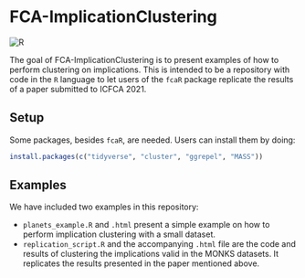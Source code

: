 
<!-- README.md is generated from README.Rmd. Please edit that file -->

# FCA-ImplicationClustering

<!-- badges: start -->

![R](https://img.shields.io/badge/R-%23f0f0ff.svg?&style=flat&logo=r&logoColor=2065ba)
<!-- badges: end -->

The goal of FCA-ImplicationClustering is to present examples of how to
perform clustering on implications. This is intended to be a repository
with code in the `R` language to let users of the `fcaR` package
replicate the results of a paper submitted to ICFCA 2021.

## Setup

Some packages, besides `fcaR`, are needed. Users can install them by
doing:

``` r
install.packages(c("tidyverse", "cluster", "ggrepel", "MASS"))
```

## Examples

We have included two examples in this repository:

-   `planets_example.R` and `.html` present a simple example on how to
    perform implication clustering with a small dataset.
-   `replication_script.R` and the accompanying `.html` file are the
    code and results of clustering the implications valid in the MONKS
    datasets. It replicates the results presented in the paper mentioned
    above.
